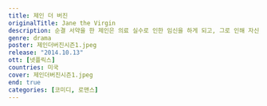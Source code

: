```yaml
---
title: 제인 더 버진
originalTitle: Jane the Virgin
description: 순결 서약을 한 제인은 의료 실수로 인한 임신을 하게 되고, 그로 인해 자신의 장래 계획이 송두리째 바뀌게 될 운명에 처하게 된다.
genre: drama
poster: 제인더버진시즌1.jpeg
release: "2014.10.13"
ott: [넷플릭스]
countries: 미국
cover: 제인더버진시즌1.jpeg
end: true
categories: [코미디, 로맨스]
---
```

